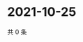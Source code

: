 # 2021-10-25

共 0 条

<!-- BEGIN WEIBO -->
<!-- 最后更新时间 Mon Oct 25 2021 07:13:59 GMT+0800 (China Standard Time) -->

<!-- END WEIBO -->
